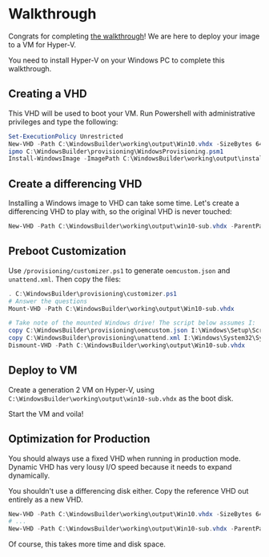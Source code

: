 Walkthrough
===========
Congrats for completing [the walkthrough](./walkthrough.md)! We are here to deploy your image to a VM for Hyper-V.

You need to install Hyper-V on your Windows PC to complete this walkthrough.


Creating a VHD
--------------
This VHD will be used to boot your VM. Run Powershell with administrative privileges and type the following:

```powershell
Set-ExecutionPolicy Unrestricted
New-VHD -Path C:\WindowsBuilder\working\output\Win10.vhdx -SizeBytes 64GB -Dynamic
ipmo C:\WindowsBuilder\provisioning\WindowsProvisioning.psm1
Install-WindowsImage -ImagePath C:\WindowsBuilder\working\output\install.wim -Index 3 -VHDPath C:\WindowsBuilder\working\output\Win10.vhdx -UEFI -Verbose
```


Create a differencing VHD
-------------------------
Installing a Windows image to VHD can take some time. Let's create a differencing VHD to play with, so the original VHD is never touched:

```powershell
New-VHD -Path C:\WindowsBuilder\working\output\win10-sub.vhdx -ParentPath C:\WindowsBuilder\working\output\win10.vhdx -Differencing
```


Preboot Customization
---------------------
Use `/provisioning/customizer.ps1` to generate `oemcustom.json` and `unattend.xml`. Then copy the files:

```powershell
. C:\WindowsBuilder\provisioning\customizer.ps1
# Answer the questions
Mount-VHD -Path C:\WindowsBuilder\working\output\Win10-sub.vhdx

# Take note of the mounted Windows drive! The script below assumes I:
copy C:\WindowsBuilder\provisioning\oemcustom.json I:\Windows\Setup\Scripts\ -Force
copy C:\WindowsBuilder\provisioning\unattend.xml I:\Windows\System32\Sysprep\ -Force
Dismount-VHD -Path C:\WindowsBuilder\working\output\Win10-sub.vhdx
```


Deploy to VM
------------
Create a generation 2 VM on Hyper-V, using `C:\WindowsBuilder\working\output\win10-sub.vhdx` as the boot disk.

Start the VM and voila!


Optimization for Production
---------------------------
You should always use a fixed VHD when running in production mode. Dynamic VHD has very lousy I/O speed because it needs to expand dynamically.

You shouldn't use a differencing disk either. Copy the reference VHD out entirely as a new VHD.

```powershell
New-VHD -Path C:\WindowsBuilder\working\output\Win10.vhdx -SizeBytes 64GB -Fixed
# ...
New-VHD -Path C:\WindowsBuilder\working\output\Win10-sub.vhdx -ParentPath C:\WindowsBuilder\working\output\win10.vhdx
```

Of course, this takes more time and disk space.
